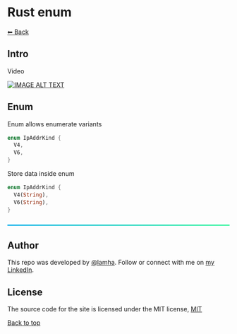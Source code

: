 # Rust enum

[⬅ Back](../README.md)

## Intro 
Video

<div>
  <a href="https://www.youtube.com/watch?v=DSZqIJhkNCM"><img src="https://img.youtube.com/vi/DSZqIJhkNCM/0.jpg" alt="IMAGE ALT TEXT"></a>
</div>


## Enum 
Enum allows enumerate variants

```Rust
enum IpAddrKind {
  V4, 
  V6,
}

```

Store data inside enum

```Rust
enum IpAddrKind {
  V4(String), 
  V6(String),
}

```



<p><img type="separator" height=8px width="100%" src="https://github.com/HaLamUs/nft-drop/blob/main/assets/aqua.png"></p>

## Author

This repo was developed by [@lamha](https://github.com/HaLamUs). 
Follow or connect with me on [my LinkedIn](https://www.linkedin.com/in/lamhacs). 

## License
The source code for the site is licensed under the MIT license, [MIT](https://opensource.org/license/mit/)

 <a href="#top">Back to top</a>
